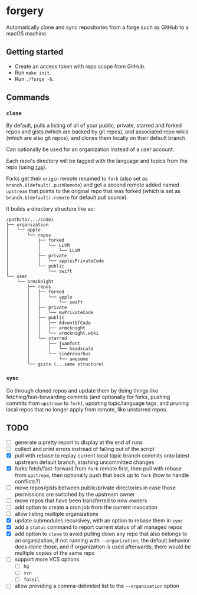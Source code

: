 # forgery

Automatically clone and sync repositories from a forge such as GitHub to a macOS machine.

## Getting started

- Create an access token with repo scope from GitHub.
- Run `make init`.
- Run `./forge -h`.

## Commands

###  `clone`

By default, pulls a listing of all of your public, private, starred and forked repos and gists (which are backed by git repos), and associated repo wikis (which are also git repos), and clones them locally on their default branch.

Can optionally be used for an organization instead of a user account.

Each repo's directory will be tagged with the language and topics from the repo (using [`tag`](https://github.com/jdberry/tag)).

Forks get their `origin` remote renamed to `fork` (also set as `branch.$(default).pushRemote`) and get a second remote added named `upstream` that points to the original repo that was forked (which is set as `branch.$(default).remote` for default pull source).

It builds a directory structure like so:
```
/path/to/.../code/
├── organization
│   └── apple
│       └── repos
│           ├── forked
│           │   └── LLVM
│           │       └── LLVM
│           ├── private
│           │   └── applesPrivateCode
│           └── public
│               └── swift
└── user
    └── armcknight
        ├── repos
        │   ├── forked
        │   │   └── apple
        │   │       └── swift
        │   ├── private
        │   │   └── myPrivateCode
        │   ├── public
        │   │   ├── AdventOfCode
        │   │   ├── armcknight
        │   │   └── armcknight.wiki
        │   └── starred
        │       ├── juanfont
        │       │   └── headscale
        │       └── sindresorhus
        │           └── awesome
        └── gists (...same structure)
```

### `sync`

Go through cloned repos and update them by doing things like fetching/fast-forwarding commits (and optionally for forks, pushing commits from `upstream` to `fork`), updating topic/language tags, and pruning local repos that no longer apply from remote, like unstarred repos.

## TODO

- [ ] generate a pretty report to display at the end of runs
- [ ] collect and print errors instread of failing out of the script
- [x] pull with rebase to replay current local topic branch commits onto latest upstream default branch, stashing uncommitted changes
- [x] forks fetch/fast-forward from `fork` remote first, then pull with rebase from `upstream`, then optionally push that back up to `fork` (how to handle conflicts?)
- [ ] move repos/gists between public/private directories in case those permissions are switched by the upstream owner
- [ ] move repos that have been transferred to new owners
- [ ] add option to create a cron job from the current invocation
- [ ] allow listing multiple organizations
- [x] update submodules recursivey, with an option to rebase them in `sync`
- [x] add a `status` command to report current status of all managed repos
- [x] add option to `clone` to avoid pulling down any repo that also belongs to an organization, if not running with `--organization`; the default behavior does clone those, and if organization is used afterwards, there would be multiple copies of the same repo
- [ ] support more VCS options
    - [ ] `hg`
    - [ ] `svn`
    - [ ] `fossil`
- [ ] allow providing a comma-delimited list to the `--organization` option
